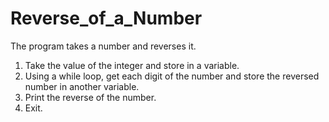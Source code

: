 # Reverse_of_a_Number
The program takes a number and reverses it.
1. Take the value of the integer and store in a variable.
2. Using a while loop, get each digit of the number and store the reversed number in another variable.
3. Print the reverse of the number.
4. Exit.
